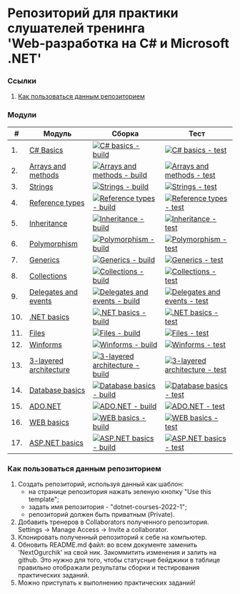 # Репозиторий для практики слушателей тренинга<br/>'Web-разработка на C# и Microsoft .NET'

### Ссылки
1. [Как пользоваться данным репозиторием](#howtouse)

### Модули
|#|Модуль | Сборка | Тест|
---|---|---|---
|1.|[C# Basics][task01]|[![C# basics - build](https://github.com/NextOgurchik/dotnet-courses-2022-1/workflows/C%23%20basics%20-%20build/badge.svg)][c-sharp-basics-build] | [![C# basics - test](https://github.com/NextOgurchik/dotnet-courses-2022-1/workflows/C%23%20basics%20-%20test/badge.svg)][c-sharp-basics-test]|
|2.|[Arrays and methods][task02]|[![Arrays and methods - build](https://github.com/NextOgurchik/dotnet-courses-2022-1/workflows/Arrays%20and%20methods%20-%20build/badge.svg)][arrays-and-methods-build]|[![Arrays and methods - test](https://github.com/NextOgurchik/dotnet-courses-2022-1/workflows/Arrays%20and%20methods%20-%20test/badge.svg)][arrays-and-methods-test]|
|3.|[Strings][task03]|[![Strings - build](https://github.com/NextOgurchik/dotnet-courses-2022-1/workflows/Strings%20-%20build/badge.svg)][strings-build]|[![Strings - test](https://github.com/NextOgurchik/dotnet-courses-2022-1/workflows/Strings%20-%20test/badge.svg)][strings-test]|
|4.|[Reference types][task04]|[![Reference types - build](https://github.com/NextOgurchik/dotnet-courses-2022-1/workflows/Reference%20types%20-%20build/badge.svg)][reference-types-build]|[![Reference types - test](https://github.com/NextOgurchik/dotnet-courses-2022-1/workflows/Reference%20types%20-%20test/badge.svg)][reference-types-test]|
|5.|[Inheritance][task05]|[![Inheritance - build](https://github.com/NextOgurchik/dotnet-courses-2022-1/workflows/Inheritance%20-%20build/badge.svg)][inheritance-build]|[![Inheritance - test](https://github.com/NextOgurchik/dotnet-courses-2022-1/workflows/Inheritance%20-%20test/badge.svg)][inheritance-test]|
|6.|[Polymorphism][task06]|[![Polymorphism - build](https://github.com/NextOgurchik/dotnet-courses-2022-1/workflows/Polymorphism%20-%20build/badge.svg)][polymorphism-build]|[![Polymorphism - test](https://github.com/NextOgurchik/dotnet-courses-2022-1/workflows/Polymorphism%20-%20test/badge.svg)][polymorphism-test]|
|7.|[Generics][task07]|[![Generics - build](https://github.com/NextOgurchik/dotnet-courses-2022-1/workflows/Generics%20-%20build/badge.svg)][generics-build]|[![Generics - test](https://github.com/NextOgurchik/dotnet-courses-2022-1/workflows/Generics%20-%20test/badge.svg)][generics-test]|
|8.|[Collections][task08]|[![Collections - build](https://github.com/NextOgurchik/dotnet-courses-2022-1/workflows/Collections%20-%20build/badge.svg)][collections-build]|[![Collections - test](https://github.com/NextOgurchik/dotnet-courses-2022-1/workflows/Collections%20-%20test/badge.svg)][collections-test]|
|9.|[Delegates and events][task09]|[![Delegates and events - build](https://github.com/NextOgurchik/dotnet-courses-2022-1/workflows/Delegates%20and%20events%20-%20build/badge.svg)][delegates-and-events-build]|[![Delegates and events - test](https://github.com/NextOgurchik/dotnet-courses-2022-1/workflows/Delegates%20and%20events%20-%20test/badge.svg)][delegates-and-events-test]|
|10.|[.NET basics][task10]|[![.NET basics - build](https://github.com/NextOgurchik/dotnet-courses-2022-1/workflows/.NET%20basics%20-%20build/badge.svg)][dotnet-basics-build]|[![.NET basics - test](https://github.com/NextOgurchik/dotnet-courses-2022-1/workflows/.NET%20basics%20-%20test/badge.svg)][dotnet-basics-test]|
|11.|[Files][task11]|[![Files - build](https://github.com/NextOgurchik/dotnet-courses-2022-1/workflows/Files%20-%20build/badge.svg)][files-build]|[![Files - test](https://github.com/NextOgurchik/dotnet-courses-2022-1/workflows/Files%20-%20test/badge.svg)][files-test]|
|12.|[Winforms][task12]|[![Winforms - build](https://github.com/NextOgurchik/dotnet-courses-2022-1/workflows/Winforms%20-%20build/badge.svg)][winforms-build]|[![Winforms - test](https://github.com/NextOgurchik/dotnet-courses-2022-1/workflows/Winforms%20-%20test/badge.svg)][winforms-test]|
|13.|[3-layered architecture][task13]|[![3-layered architecture - build](https://github.com/NextOgurchik/dotnet-courses-2022-1/workflows/3-layered%20architecture%20-%20build/badge.svg)][3-layered-architecture-build]|[![3-layered architecture - test](https://github.com/NextOgurchik/dotnet-courses-2022-1/workflows/3-layered%20architecture%20-%20test/badge.svg)][3-layered-architecture-test]|
|14.|[Database basics][task14]|[![Database basics - build](https://github.com/NextOgurchik/dotnet-courses-2022-1/workflows/Database%20basics%20-%20build/badge.svg)][database-basics-build]|[![Database basics - test](https://github.com/NextOgurchik/dotnet-courses-2022-1/workflows/Database%20basics%20-%20test/badge.svg)][database-basics-test]|
|15.|[ADO.NET][task15]|[![ADO.NET - build](https://github.com/NextOgurchik/dotnet-courses-2022-1/workflows/ADO.NET%20-%20build/badge.svg)][ado-net-build]|[![ADO.NET - test](https://github.com/NextOgurchik/dotnet-courses-2022-1/workflows/ADO.NET%20-%20test/badge.svg)][ado-net-test]|
|16.|[WEB basics][task16]|[![WEB basics - build](https://github.com/NextOgurchik/dotnet-courses-2022-1/workflows/WEB%20basics%20-%20build/badge.svg)][web-basics-build]|[![WEB basics - test](https://github.com/NextOgurchik/dotnet-courses-2022-1/workflows/WEB%20basics%20-%20test/badge.svg)][web-basics-test]|
|17.|[ASP.NET basics][task17]|[![ASP.NET basics - build](https://github.com/NextOgurchik/dotnet-courses-2022-1/workflows/ASP.NET%20basics%20-%20build/badge.svg)][asp-net-basics-build]|[![ASP.NET basics - test](https://github.com/NextOgurchik/dotnet-courses-2022-1/workflows/ASP.NET%20basics%20-%20test/badge.svg)][asp-net-basics-test]|

### <a name="howtouse"></a>Как пользоваться данным репозиторием
1. Создать репозиторий, используя данный как шаблон:
    - на странице репозитория нажать зеленую кнопку "Use this template";
    - задать имя репозитория - "dotnet-courses-2022-1";
    - репозиторий должен быть приватным (Private).
2. Добавить тренеров в Collaborators полученного репозитория.
Settings -> Manage Access -> Invite a collaborator.
3. Клонировать полученный репозиторий к себе на компьютер.
4. Обновить README.md файл: во всем документе заменить 'NextOgurchik' на свой ник. Закоммитить изменения и залить на github. Это нужно для того, чтобы статусные бейджики в таблице правильно отображали результаты сборки и тестирования практических заданий.
5. Можно приступать к выполнению практических заданий!

[c-sharp-basics-build]: https://github.com/NextOgurchik/dotnet-courses-2022-1/actions?query=workflow%3A%22C%23+Basics+-+build%22
[c-sharp-basics-test]: https://github.com/NextOgurchik/dotnet-courses-2022-1/actions?query=workflow%3A%22C%23+Basics+-+test%22

[arrays-and-methods-build]: https://github.com/NextOgurchik/dotnet-courses-2022-1/actions?query=workflow%3A%22Arrays+and+methods+-+build%22
[arrays-and-methods-test]: https://github.com/NextOgurchik/dotnet-courses-2022-1/actions?query=workflow%3A%22Arrays+and+methods+-+test%22

[strings-build]: https://github.com/NextOgurchik/dotnet-courses-2022-1/actions?query=workflow%3A%22Strings+-+build%22
[strings-test]: https://github.com/NextOgurchik/dotnet-courses-2022-1/actions?query=workflow%3A%22Strings+-+test%22

[reference-types-build]: https://github.com/NextOgurchik/dotnet-courses-2022-1/actions?query=workflow%3A%22Reference+types+-+build%22
[reference-types-test]: https://github.com/NextOgurchik/dotnet-courses-2022-1/actions?query=workflow%3A%22Reference+types+-+test%22

[inheritance-build]: https://github.com/NextOgurchik/dotnet-courses-2022-1/actions?query=workflow%3A%22Inheritance+-+build%22
[inheritance-test]: https://github.com/NextOgurchik/dotnet-courses-2022-1/actions?query=workflow%3A%22Inheritance+-+test%22

[polymorphism-build]: https://github.com/NextOgurchik/dotnet-courses-2022-1/actions?query=workflow%3A%22Polymorphism+-+build%22
[polymorphism-test]: https://github.com/NextOgurchik/dotnet-courses-2022-1/actions?query=workflow%3A%22Polymorphism+-+test%22

[generics-build]: https://github.com/NextOgurchik/dotnet-courses-2022-1/actions?query=workflow%3A%22Generics+-+build%22
[generics-test]: https://github.com/NextOgurchik/dotnet-courses-2022-1/actions?query=workflow%3A%22Generics+-+test%22

[collections-build]: https://github.com/NextOgurchik/dotnet-courses-2022-1/actions?query=workflow%3A%22Collections+-+build%22
[collections-test]: https://github.com/NextOgurchik/dotnet-courses-2022-1/actions?query=workflow%3A%22Collections+-+test%22

[delegates-and-events-build]: https://github.com/NextOgurchik/dotnet-courses-2022-1/actions?query=workflow%3A%22Delegates+and+events+-+build%22
[delegates-and-events-test]: https://github.com/NextOgurchik/dotnet-courses-2022-1/actions?query=workflow%3A%22Delegates+and+events+-+test%22

[dotnet-basics-build]: https://github.com/NextOgurchik/dotnet-courses-2022-1/actions?query=workflow%3A%22.NET+basics+-+build%22
[dotnet-basics-test]: https://github.com/NextOgurchik/dotnet-courses-2022-1/actions?query=workflow%3A%22.NET+basics+-+test%22

[files-build]: https://github.com/NextOgurchik/dotnet-courses-2022-1/actions?query=workflow%3A%22Files+-+build%22
[files-test]: https://github.com/NextOgurchik/dotnet-courses-2022-1/actions?query=workflow%3A%22Files+-+test%22

[winforms-build]: https://github.com/NextOgurchik/dotnet-courses-2022-1/actions?query=workflow%3A%22Winforms+-+build%22
[winforms-test]: https://github.com/NextOgurchik/dotnet-courses-2022-1/actions?query=workflow%3A%22Winforms+-+test%22

[3-layered-architecture-build]: https://github.com/NextOgurchik/dotnet-courses-2022-1/actions?query=workflow%3A%223-layered+architecture+-+build%22
[3-layered-architecture-test]: https://github.com/NextOgurchik/dotnet-courses-2022-1/actions?query=workflow%3A%223-layered+architecture+-+test%22

[database-basics-build]: https://github.com/NextOgurchik/dotnet-courses-2022-1/actions?query=workflow%3A%22Database+basics+-+build%22
[database-basics-test]: https://github.com/NextOgurchik/dotnet-courses-2022-1/actions?query=workflow%3A%22Database+basics+-+test%22

[ado-net-build]: https://github.com/NextOgurchik/dotnet-courses-2022-1/actions?query=workflow%3A%22ADO.NET+-+build%22
[ado-net-test]: https://github.com/NextOgurchik/dotnet-courses-2022-1/actions?query=workflow%3A%22ADO.NET+-+test%22

[web-basics-build]: https://github.com/NextOgurchik/dotnet-courses-2022-1/actions?query=workflow%3A%22WEB+basics+-+build%22
[web-basics-test]: https://github.com/NextOgurchik/dotnet-courses-2022-1/actions?query=workflow%3A%22WEB+basics+-+test%22

[asp-net-basics-build]: https://github.com/NextOgurchik/dotnet-courses-2022-1/actions?query=workflow%3A%22ASP.NET+basics+-+build%22
[asp-net-basics-test]: https://github.com/NextOgurchik/dotnet-courses-2022-1/actions?query=workflow%3A%22ASP.NET+basics+-+test%22



[task01]: https://github.com/zhervit/net-courses-external/blob/master/HomeWork/task-01.md
[task02]: https://github.com/zhervit/net-courses-external/blob/master/HomeWork/task-02.md
[task03]: https://github.com/zhervit/net-courses-external/blob/master/HomeWork/task-03.md
[task04]: https://github.com/zhervit/net-courses-external/blob/master/HomeWork/task-04.md
[task05]: https://github.com/zhervit/net-courses-external/blob/master/HomeWork/task-05.md
[task06]: https://github.com/zhervit/net-courses-external/blob/master/HomeWork/task-06.md
[task07]: https://github.com/zhervit/net-courses-external/blob/master/HomeWork/task-07.md
[task08]: https://github.com/zhervit/net-courses-external/blob/master/HomeWork/task-08.md
[task09]: https://github.com/zhervit/net-courses-external/blob/master/HomeWork/task-09.md
[task10]: https://github.com/zhervit/net-courses-external/blob/master/HomeWork/task-10.md
[task11]: https://github.com/zhervit/net-courses-external/blob/master/HomeWork/task-11.md
[task12]: https://github.com/zhervit/net-courses-external/blob/master/HomeWork/task-12.md
[task13]: https://github.com/zhervit/net-courses-external/blob/master/HomeWork/task-13.md
[task14]: https://github.com/zhervit/net-courses-external/blob/master/HomeWork/task-14.md
[task15]: https://github.com/zhervit/net-courses-external/blob/master/HomeWork/task-15.md
[task16]: https://github.com/zhervit/net-courses-external/blob/master/HomeWork/task-16.md
[task17]: https://github.com/zhervit/net-courses-external/blob/master/HomeWork/task-17.md
